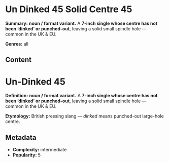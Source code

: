# Un Dinked 45 Solid Centre 45

**Summary:** **noun / format variant.** A **7-inch single whose centre has not been ‘dinked’ or punched-out**, leaving a solid small spindle hole — common in the UK & EU.

**Genres:** all

## Content

# Un-Dinked 45

**Definition:** **noun / format variant.** A **7-inch single whose centre has not been ‘dinked’ or punched-out**, leaving a solid small spindle hole — common in the UK & EU.

**Etymology:** British pressing slang — *dinked* means punched-out large-hole centre.

## Metadata

- **Complexity:** intermediate
- **Popularity:** 5
